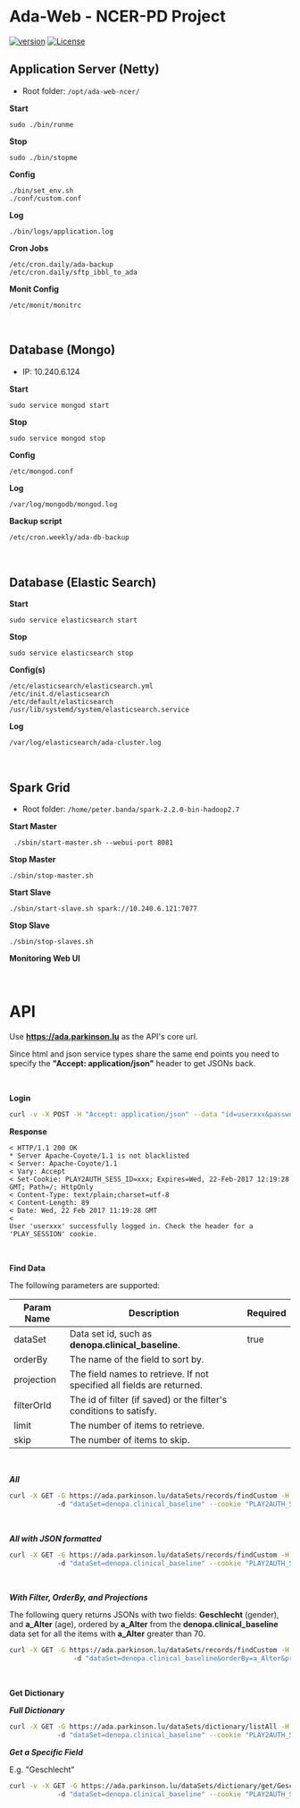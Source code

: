 # Ada-Web - NCER-PD Project
[![version](https://img.shields.io/badge/version-0.9.0-green.svg)](https://ada.parkinson.lu) [![License](https://img.shields.io/badge/License-Apache%202.0-lightgrey.svg)](https://www.apache.org/licenses/LICENSE-2.0)

## Application Server (Netty)

* Root folder: `/opt/ada-web-ncer/`

**Start**
```
sudo ./bin/runme
```

**Stop**
```
sudo ./bin/stopme
```

**Config**
```
./bin/set_env.sh
./conf/custom.conf
```

**Log**
```
./bin/logs/application.log
````

**Cron Jobs**
```
/etc/cron.daily/ada-backup
/etc/cron.daily/sftp_ibbl_to_ada
```

**Monit Config**
```
/etc/monit/monitrc
```

<br/>

## Database (Mongo)

* IP: 10.240.6.124

**Start**
```
sudo service mongod start
```

**Stop**
```
sudo service mongod stop
```

**Config**
```
/etc/mongod.conf
```

**Log**
```
/var/log/mongodb/mongod.log
```

**Backup script**
```bash
/etc/cron.weekly/ada-db-backup
```

<br/>

## Database (Elastic Search)


**Start**
```
sudo service elasticsearch start
```

**Stop**
```
sudo service elasticsearch stop
```

**Config(s)**
```
/etc/elasticsearch/elasticsearch.yml
/etc/init.d/elasticsearch
/etc/default/elasticsearch
/usr/lib/systemd/system/elasticsearch.service
```

**Log**
```
/var/log/elasticsearch/ada-cluster.log
```

<br/>

## Spark Grid
* Root folder: `/home/peter.banda/spark-2.2.0-bin-hadoop2.7`

**Start Master**

```
 ./sbin/start-master.sh --webui-port 8081
```

**Stop Master**

```
./sbin/stop-master.sh 
```

**Start Slave**

```
./sbin/start-slave.sh spark://10.240.6.121:7077
```

**Stop Slave**

```
./sbin/stop-slaves.sh
```

**Monitoring Web UI**


<br/>

# API

Use **https://ada.parkinson.lu** as the API's core url.

Since html and json service types share the same end points you need to specify the **"Accept: application/json"** header to get JSONs back.

<br/>

**Login**
```bash
curl -v -X POST -H "Accept: application/json" --data "id=userxxx&password=yyy" https://ada.parkinson.lu/login
```

__Response__

```
< HTTP/1.1 200 OK
* Server Apache-Coyote/1.1 is not blacklisted
< Server: Apache-Coyote/1.1
< Vary: Accept
< Set-Cookie: PLAY2AUTH_SESS_ID=xxx; Expires=Wed, 22-Feb-2017 12:19:28 GMT; Path=/; HttpOnly
< Content-Type: text/plain;charset=utf-8
< Content-Length: 89
< Date: Wed, 22 Feb 2017 11:19:28 GMT
< 
User 'userxxx' successfully logged in. Check the header for a 'PLAY_SESSION' cookie.
```
<br/>

**Find Data**

The following parameters are supported:

 Param Name    | Description   | Required 
 ------------- | ------------- | -------------
 dataSet       | Data set id, such as __denopa.clinical_baseline__. | true 
 orderBy       | The name of the field to sort by.   | 
 projection    | The field names to retrieve. If not specified all fields are returned.    |
 filterOrId    | The id of filter (if saved) or the filter's conditions to satisfy.     |
 limit         | The number of items to retrieve. |
 skip          | The number of items to skip. |

<br/>

***All***

```bash
curl -X GET -G https://ada.parkinson.lu/dataSets/records/findCustom -H "Accept: application/json"
            -d "dataSet=denopa.clinical_baseline" --cookie "PLAY2AUTH_SESS_ID=xxx"
```

<br/>

***All with JSON formatted***

```bash
curl -X GET -G https://ada.parkinson.lu/dataSets/records/findCustom -H "Accept: application/json"
            -d "dataSet=denopa.clinical_baseline" --cookie "PLAY2AUTH_SESS_ID=xxx" | jq .
```

<br/>

***With Filter, OrderBy, and Projections***

The following query returns JSONs with two fields: __Geschlecht__ (gender), and __a_Alter__ (age), ordered by __a_Alter__ from the __denopa.clinical_baseline__ data set for all the items with __a_Alter__ greater than 70.

```bash
curl -X GET -G https://ada.parkinson.lu/dataSets/records/findCustom -H "Accept: application/json" 
                -d "dataSet=denopa.clinical_baseline&orderBy=a_Alter&projection=Geschlecht&projection=a_Alter&filterOrId=[{\"fieldName\":\"a_Alter\",\"conditionType\":\">\",\"value\":\"70\"}]" --cookie "PLAY2AUTH_SESS_ID=xxx"
```

<br/>

**Get Dictionary**

***Full Dictionary***

```bash
curl -X GET -G https://ada.parkinson.lu/dataSets/dictionary/listAll -H "Accept: application/json"
            -d "dataSet=denopa.clinical_baseline" --cookie "PLAY2AUTH_SESS_ID=xxx"
```

***Get a Specific Field***

E.g. "Geschlecht"

```bash
curl -v -X GET -G https://ada.parkinson.lu/dataSets/dictionary/get/Geschlecht -H "Accept: application/json"
            -d "dataSet=denopa.clinical_baseline" --cookie "PLAY2AUTH_SESS_ID=xxx"
```
